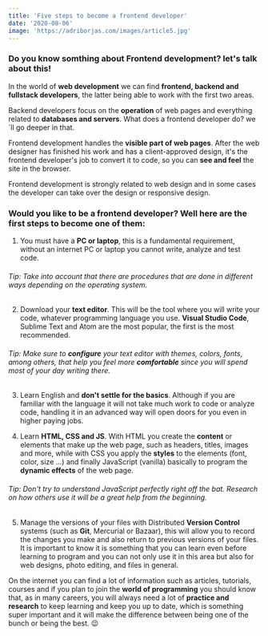 ```yaml
---
title: 'Five steps to become a frontend developer'
date: '2020-08-06'
image: 'https://adriborjas.com/images/article5.jpg'
---
```

### Do you know somthing about Frontend development? let's talk about this!

In the world of **web development** we can find **frontend, backend and fullstack developers**, the latter being able to work with the first two areas. 

Backend developers focus on the **operation** of web pages and everything related to **databases and servers**. What does a frontend developer do? we´ll go deeper in that.

Frontend development handles the **visible part of web pages**. After the web designer has finished his work and has a client-approved design, it's the frontend developer's job to convert it to code, so you can **see and feel** the site in the browser. 

Frontend development is strongly related to web design and in some cases the developer can take over the design or responsive design.
  
### Would you like to be a frontend developer? Well here are the first steps to become one of them:

  1. You must have a **PC or laptop**, this is a fundamental requirement, without an internet PC or laptop you cannot write, analyze and test code.
  
######   *Tip: Take into account that there are procedures that are done in different ways depending on the operating system.*

  2. Download your **text editor**. This will be the tool where you will write your code, whatever programming language you use. **Visual Studio Code**, Sublime Text and Atom are the most popular, the first is the most recommended. 
  
######  *Tip: Make sure to **configure** your text editor with themes, colors, fonts, among others, that help you feel more **comfortable** since you will spend most of your day writing there.*

  3. Learn English and **don't settle for the basics**. Although if you are familiar with the language it will not take much work to code or analyze code, handling it in an advanced way will open doors for you even in higher paying jobs.

  4. Learn **HTML, CSS and JS**. With HTML you create the **content** or elements that make up the web page, such as headers, titles, images and more, while with CSS you apply the **styles** to the elements (font, color, size ...) and finally JavaScript (vanilla) basically to program the **dynamic effects** of the web page. 
  
######  *Tip: Don't try to understand JavaScript perfectly right off the bat. Research on how others use it will be a great help from the beginning.*

  5. Manage the versions of your files with Distributed **Version Control** systems (such as **Git**, Mercurial or Bazaar), this will allow you to record the changes you make and also return to previous versions of your files. It is important to know it is something that you can learn even before learning to program and you can not only use it in this area but also for web designs, photo editing, and files in general.

On the internet you can find a lot of information such as articles, tutorials, courses and if you plan to join the **world of programming** you should know that, as in many careers, you will always need a lot of **practice and research** to keep learning and keep you up to date, which is something super important and it will make the difference between being one of the bunch or being the best. 😉